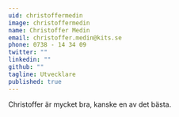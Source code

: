 ```yaml
---
uid: christoffermedin
image: christoffermedin
name: Christoffer Medin
email: christoffer.medin@kits.se
phone: 0738 - 14 34 09
twitter: ""
linkedin: ""
github: ""
tagline: Utvecklare
published: true
---
```


Christoffer är mycket bra, kanske en av det bästa.
